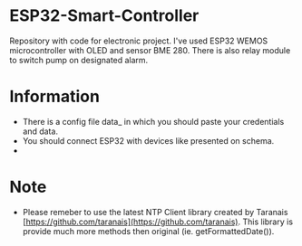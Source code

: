 # ESP32-Smart-Controller

Repository with code for electronic project. 
I've used ESP32 WEMOS microcontroller with OLED and sensor BME 280. There is also relay module to switch pump on designated alarm.


# Information
- There is a config file data_ in which you should paste your credentials and data.
- You should connect ESP32 with devices like presented on schema.
- 



# Note


- Please remeber to use the latest NTP Client library created by Taranais [https://github.com/taranais](https://github.com/taranais). This library is provide much more methods then original (ie. getFormattedDate()).

